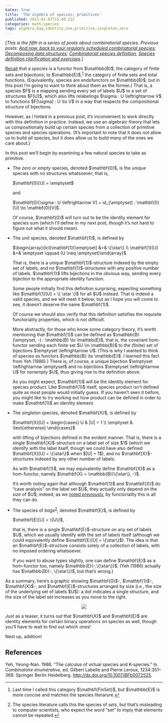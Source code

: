 ```yaml
---
katex: true
title: 'The algebra of species: primitives'
published: 2013-01-07T15:48:22Z
categories: math,species
tags: algebra,bag,identity,one,primitive,singleton,zero
---
```


<p><!-- -*- compile-command: "BlogLiteratelyD 05-algebra.markdown &gt; 05-algebra.html" -*- --> [<em>This is the fifth in a series of posts about combinatorial species. Previous posts: <a href="http://byorgey.wordpress.com/2012/10/17/and-now-back-to-your-regularly-scheduled-combinatorial-species/">And now, back to your regularly scheduled combinatorial species</a>; <a href="http://byorgey.wordpress.com/2012/10/27/decomposing-data-structures/">Decomposing data structures</a>; <a href="https://byorgey.wordpress.com/2012/11/20/combinatorial-species-definition/">Combinatorial species definition</a>, <a href="http://byorgey.wordpress.com/2012/12/06/species-definition-clarification-and-exercises/">Species definition clarification and exercises</a>.</em>]</p>
<p><a href="http://byorgey.wordpress.com/2012/11/20/combinatorial-species-definition/">Recall</a> that a <em>species</em> is a functor from $\mathbb{B}$, the category of finite sets and bijections, to $\mathbb{E}$,<sup><a href="#fn1" class="footnoteRef" id="fnref1">1</a></sup> the category of finite sets and total functions. (Equivalently, species are endofunctors on $\mathbb{B}$, but in this post I’m going to want to think about them as the former.) That is, a species $F$ is a mapping sending every set of labels $U$ to a set of structures $F[U]$, which also lifts relabelings $\sigma : U \leftrightarrow V$ to functions $F[\sigma] : U \to V$ in a way that respects the compositional structure of bijections.</p>
<p>However, as I hinted in a previous post, it’s inconvenient to work directly with this definition in practice. Instead, we use an algebraic theory that lets us compositionally build up certain species from a collection of primitive species and species operations. (It’s important to note that it does <em>not</em> allow us to build <em>all</em> species, but it does allow us to build many of the ones we care about.)</p>
<p>In this post we’ll begin by examining a few natural species to take as primitive.</p>
<ul>
<li><p>The <em>zero</em> or <em>empty</em> species, denoted $\mathbf{0}$, is the unique species with no structures whatsoever; that is,</p>
<p>$\mathbf{0}[U] = \emptyset$</p>
<p>and</p>
<p>$\mathbf{0}[\sigma : U \leftrightarrow V] = id_{\emptyset} : \mathbf{0}[U] \to \mathbf{0}[V]$.</p>
<p>Of course, $\mathbf{0}$ will turn out to be the identity element for species sum (which I’ll define in my next post, though it’s not hard to figure out what it should mean).</p></li>
<li><p>The <em>unit</em> species, denoted $\mathbf{1}$, is defined by</p>
<p>$\begin{array}{lcl}\mathbf{1}[\emptyset] &amp;=&amp; \{\star\} \\ \mathbf{1}[U] &amp;=&amp; \emptyset \qquad (U \neq \emptyset)\end{array}$</p>
<p>That is, there is a unique $\mathbf{1}$-structure indexed by the empty set of labels, and no $\mathbf{1}$-structures with any positive number of labels. $\mathbf{1}$ lifts bijections in the obvious way, sending every bijection to the appropriate identity function.</p>
<p>Some people initially find this definition surprising, expecting something like $\mathbf{1}[U] = \{ \star \}$ for all $U$ instead. That is indeed a valid species, and we will meet it below; but as I hope you will come to see, it doesn’t deserve the name $\mathbf{1}$.</p>
<p>Of course we should also verify that this definition satisfies the requisite functoriality properties, which is not difficult.</p>
<p>More abstractly, for those who know some category theory, it’s worth mentioning that $\mathbf{1}$ can be defined as $\mathbb{B}(\emptyset, -) : \mathbb{B} \to \mathbb{E}$, that is, the covariant hom-functor sending each finite set $U \in \mathbb{B}$ to the (finite) set of bijections $\emptyset \leftrightarrow U$. (This is why I wanted to think of species as functors $\mathbb{B} \to \mathbb{E}$. I learned this fact from Yeh (1986).) There is, of course, a unique bijection $\emptyset \leftrightarrow \emptyset$ and no bijections $\emptyset \leftrightarrow U$ for nonempty $U$, thus giving rise to the definition above.</p>
<p>As you might expect, $\mathbf{1}$ will be the identity element for species product. Like $\mathbf{1}$ itself, species product isn’t defined quite as most people would initially guess. If you haven’t seen it before, you might like to try working out how product can be defined in order to make $\mathbf{1}$ an identity element.</p></li>
<li><p>The <em>singleton</em> species, denoted $\mathbf{X}$, is defined by</p>
<p>$\mathbf{X}[U] = \begin{cases} U &amp; |U| = 1 \\ \emptyset &amp; \text{otherwise} \end{cases}$</p>
<p>with lifting of bijections defined in the evident manner. That is, there is a single $\mathbf{X}$-structure on a label set of size $1$ (which we identify with the label itself, though we could have also defined $\mathbf{X}[U] = \{\star\}$ when $|U| = 1$), and no $\mathbf{X}$-structures indexed by any other number of labels.</p>
<p>As with $\mathbf{1}$, we may equivalently define $\mathbf{X}$ as a hom-functor, namely $\mathbf{X} = \mathbb{B}(\{\star\}, -)$.</p>
<p>It’s worth noting again that although $\mathbf{1}$ and $\mathbf{X}$ do “case analysis” on the label set $U$, they actually only depend on the <em>size</em> of $U$; indeed, as we <a href="http://byorgey.wordpress.com/2012/12/06/species-definition-clarification-and-exercises/">noted previously</a>, by functoriality this is all they can do.</p></li>
<li><p>The species of <em>bags</em><sup><a href="#fn2" class="footnoteRef" id="fnref2">2</a></sup>, denoted $\mathbf{E}$, is defined by</p>
<p>$\mathbf{E}[U] = \{U\}$,</p>
<p>that is, there is a single $\mathbf{E}$-structure on any set of labels $U$, which we usually identify with the set of labels itself (although we could equivalently define $\mathbf{E}[U] = \{\star\}$). The idea is that an $\mathbf{E}$-structure consists solely of a collection of labels, with no imposed ordering whatsoever.</p>
<p>If you want to abuse types slightly, one can define $\mathbf{E}$ as a hom-functor too, namely $\mathbb{E}(-,\{\star\})$. (Yeh (1986) actually has $\mathbb{B}(-, \{\star\})$, but that’s wrong.)</p></li>
</ul>
<p>As a summary, here’s a graphic showing $\mathbf{0}$-, $\mathbf{1}$-, $\mathbf{X}$-, and $\mathbf{E}$-structures arranged by size (<em>i.e.</em>, the size of the underlying set of labels $U$): a dot indicates a single structure, and the size of the label set increases as you move to the right.</p>
<div style="text-align:center;">
<div class="figure">
<img src="http://byorgey.files.wordpress.com/2013/01/a3f68a37ffc133339fc3b8f097570c28.png" /><p class="caption"></p>
</div>
</div>
<p>Just as a teaser, it turns out that $\mathbf{X}$ and $\mathbf{E}$ are identity elements for certain binary operations on species as well, though you’ll have to wait to find out which ones!</p>
<p>Next up, addition!</p>
<h2 id="references">References</h2>
<p>Yeh, Yeong-Nan. 1986. “The calculus of virtual species and K-species.” In <em>Combinatoire énumérative</em>, ed. Gilbert Labelle and Pierre Leroux, 1234:351–369. Springer Berlin Heidelberg. <a href="http://dx.doi.org/10.1007/BFb0072525" title="http://dx.doi.org/10.1007/BFb0072525">http://dx.doi.org/10.1007/BFb0072525</a>.</p>
<div class="footnotes">
<hr />
<ol>
<li id="fn1"><p>Last time I called this category $\mathbf{FinSet}$, but $\mathbb{E}$ is more concise and matches the species literarure.<a href="#fnref1">↩</a></p></li>
<li id="fn2"><p>The species literature calls this the species of <em>sets</em>, but that’s misleading to computer scientists, who expect the word “set” to imply that elements cannot be repeated.<a href="#fnref2">↩</a></p></li>
</ol>
</div>

